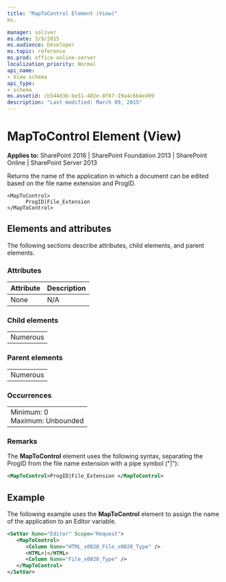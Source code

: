 ```yaml
---
title: "MapToControl Element (View)"
ms.

manager: soliver
ms.date: 3/9/2015
ms.audience: Developer
ms.topic: reference
ms.prod: office-online-server
localization_priority: Normal
api_name:
- View schema
api_type:
- schema
ms.assetid: cb544d36-be51-402e-8f67-19a4c6b4e499
description: "Last modified: March 09, 2015"
---
```


# MapToControl Element (View)

 
  
 **Applies to:** SharePoint 2016 | SharePoint Foundation 2013 | SharePoint Online | SharePoint Server 2013
  
Returns the name of the application in which a document can be edited based on the file name extension and ProgID.
  
```
<MapToControl>
      ProgID|File_Extension
</MapToControl>
```

## Elements and attributes

The following sections describe attributes, child elements, and parent elements.

### Attributes

|**Attribute**|**Description**|
|:-----|:-----|
|None  <br/> |N/A  <br/> |
   
### Child elements

||
|:-----|
|Numerous |
   
### Parent elements

||
|:-----|
|Numerous |
   
### Occurrences

||
|:-----|
|Minimum: 0  <br/> Maximum: Unbounded  <br/> |
   
### Remarks

The **MapToControl** element uses the following syntax, separating the ProgID from the file name extension with a pipe symbol ("|"): 
  
```XML
<MapToControl>ProgID|File_Extension </MapToControl>
```

## Example

The following example uses the **MapToControl** element to assign the name of the application to an Editor variable. 
  
```XML
<SetVar Name="Editor" Scope="Request">
   <MapToControl>
      <Column Name="HTML_x0020_File_x0020_Type" />
      <HTML>|</HTML>
      <Column Name="File_x0020_Type" />
   </MapToControl>
</SetVar>
```


